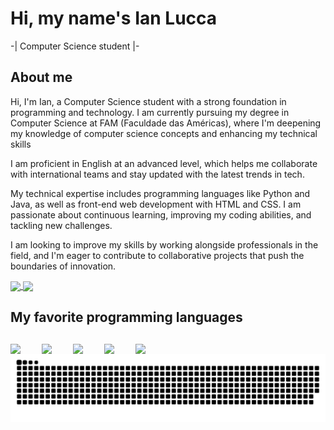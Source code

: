 <h1>Hi, my name's Ian Lucca</h1>
<p>-| Computer Science student |-</p>
<h2>About me</h2>
<p>
  Hi, I'm Ian, a Computer Science student with a strong foundation in programming and technology. I am currently pursuing my degree in Computer Science at FAM (Faculdade das Américas), where I'm deepening my knowledge of computer science concepts and enhancing my technical skills
</p>
<p>
  I am proficient in English at an advanced level, which helps me collaborate with international teams and stay updated with the latest trends in tech.
</p>
<p>
  My technical expertise includes programming languages like Python and Java, as well as front-end web development with HTML and CSS. I am passionate about continuous learning, improving my coding abilities, and tackling new challenges.
</p>
<p>
  I am looking to improve my skills by working alongside professionals in the field, and I'm eager to contribute to collaborative projects that push the boundaries of innovation.
</p>

<div style="display: flex;">
<a href="https://github.com/IanlLucca/github-readme-stats">
  <img height=200 align="center" src="https://github-readme-stats.vercel.app/api?username=IanlLucca&show_icons=true&theme=dracula" />
  <img height=200 align="center" src="https://github-readme-stats.vercel.app/api/top-langs/?username=IanlLucca&langs_count=8&theme=dracula" />
</a>
</div>

<h2>My favorite programming languages<h2/>
<!--<h2>Most used programming languages by me</h2>-->

<div style="display: flex;">
  <img src="https://cdn.jsdelivr.net/gh/devicons/devicon@latest/icons/html5/html5-plain-wordmark.svg" width="50"/> 
  <img src="https://cdn.jsdelivr.net/gh/devicons/devicon@latest/icons/css3/css3-plain-wordmark.svg" width="50"/>          
  <img src="https://cdn.jsdelivr.net/gh/devicons/devicon@latest/icons/java/java-plain-wordmark.svg" width="50"/> 
  <img src="https://cdn.jsdelivr.net/gh/devicons/devicon@latest/icons/python/python-plain-wordmark.svg" width="50"/>  
  <img src="https://cdn.jsdelivr.net/gh/devicons/devicon@latest/icons/javascript/javascript-plain.svg" width="50"/>       
</div>

<picture>
  <source media="(prefers-color-scheme: dark)" srcset="https://raw.githubusercontent.com/platane/platane/output/github-contribution-grid-snake-dark.svg">
  <source media="(prefers-color-scheme: light)" srcset="https://raw.githubusercontent.com/platane/platane/output/github-contribution-grid-snake.svg">
  <img alt="github contribution grid snake animation" src="https://raw.githubusercontent.com/platane/platane/output/github-contribution-grid-snake.svg">
</picture>





    
